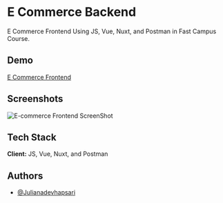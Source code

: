 # E Commerce Backend

E Commerce Frontend Using JS, Vue, Nuxt, and Postman in Fast Campus Course.

## Demo

[E Commerce Frontend](https://ecommerce-frontend-js.onrender.com)

## Screenshots

![E-commerce Frontend ScreenShot](https://github.com/JulianaDeviHapsari/Ecommerce-Frontend-JS/blob/main/Screenshot%202025-09-09%20155044.)

## Tech Stack

**Client:** JS, Vue, Nuxt, and Postman

## Authors

- [@Julianadevhapsari](https://github.com/JulianaDeviHapsari/)

